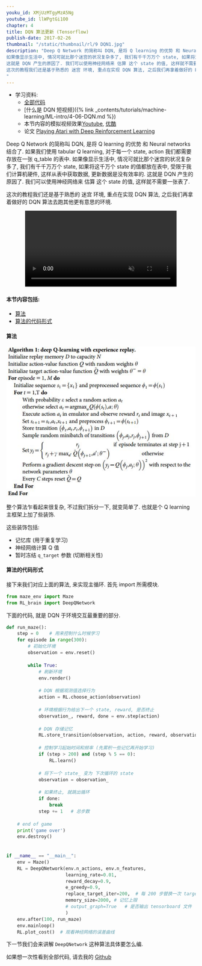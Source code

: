 ```yaml
---
youku_id: XMjUzMTgyMzA5Ng
youtube_id: llWPgtGi1O0
chapter: 4
title: DQN 算法更新 (Tensorflow)
publish-date: 2017-02-26
thumbnail: "/static/thumbnail/rl/9 DQN1.jpg"
description: "Deep Q Network 的简称叫 DQN, 是将 Q learning 的优势 和 Neural networks 结合了. 如果我们使用 tabular Q learning, 对于每一个 state, action 我们都需要存放在一张 q_table 的表中.
如果像显示生活中, 情况可就比那个迷宫的状况复杂多了, 我们有千千万万个 state, 如果将这千万个 state 的值都放在表中, 受限于我们计算机硬件, 这样从表中获取数据, 更新数据是没有效率的.
这就是 DQN 产生的原因了. 我们可以使用神经网络来 估算 这个 state 的值, 这样就不需要一张表了.
这次的教程我们还是基于熟悉的 迷宫 环境, 重点在实现 DQN 算法, 之后我们再拿着做好的 DQN 算法去跑其他更有意思的环境.
"
---
```


* 学习资料:
  * [全部代码](https://github.com/MorvanZhou/Reinforcement-learning-with-tensorflow/tree/master/contents/5_Deep_Q_Network)
  * [什么是 DQN 短视频]({% link _contents/tutorials/machine-learning/ML-intro/4-06-DQN.md %})
  * 本节内容的模拟视频效果[Youtube](https://www.youtube.com/watch?v=cIb5BNaO85Y&index=4&list=PLXO45tsB95cLYyEsEylpPvTY-8ErPt2O_), [优酷](http://v.youku.com/v_show/id_XMTg3NTI2ODU2OA==.html)
  * 论文 [Playing Atari with Deep Reinforcement Learning](https://arxiv.org/abs/1312.5602)

Deep Q Network 的简称叫 DQN, 是将 Q learning 的优势 和 Neural networks 结合了. 如果我们使用 tabular Q learning, 对于每一个 state, action 我们都需要存放在一张 q_table 的表中.
如果像显示生活中, 情况可就比那个迷宫的状况复杂多了, 我们有千千万万个 state, 如果将这千万个 state 的值都放在表中, 受限于我们计算机硬件, 这样从表中获取数据, 更新数据是没有效率的.
这就是 DQN 产生的原因了. 我们可以使用神经网络来 估算 这个 state 的值, 这样就不需要一张表了.

这次的教程我们还是基于熟悉的 迷宫 环境, 重点在实现 DQN 算法, 之后我们再拿着做好的 DQN 算法去跑其他更有意思的环境.

<div align="center">
<video width="80%" controls loop autoplay muted>
  <source src="/static/results/rl/maze dqn.mp4" type="video/mp4">
  Your browser does not support HTML5 video.
</video>
</div>

#### 本节内容包括:

* [算法](#algorithm)
* [算法的代码形式](#coding)


<h4 class="tut-h4-pad" id="algorithm">算法</h4>

<img class="course-image" src="/static/results/rl/4-1-1.JPG">

整个算法乍看起来很复杂, 不过我们拆分一下, 就变简单了. 也就是个 Q learning 主框架上加了些装饰.

这些装饰包括:

* 记忆库 (用于重复学习)
* 神经网络计算 Q 值
* 暂时冻结 `q_target` 参数 (切断相关性)


<h4 class="tut-h4-pad" id="coding">算法的代码形式</h4>

接下来我们对应上面的算法, 来实现主循环. 首先 import 所需模块.

```python
from maze_env import Maze
from RL_brain import DeepQNetwork
```

下面的代码, 就是 DQN 于环境交互最重要的部分.

```python
def run_maze():
    step = 0    # 用来控制什么时候学习
    for episode in range(300):
        # 初始化环境
        observation = env.reset()

        while True:
            # 刷新环境
            env.render()

            # DQN 根据观测值选择行为
            action = RL.choose_action(observation)

            # 环境根据行为给出下一个 state, reward, 是否终止
            observation_, reward, done = env.step(action)

            # DQN 存储记忆
            RL.store_transition(observation, action, reward, observation_)

            # 控制学习起始时间和频率 (先累积一些记忆再开始学习)
            if (step > 200) and (step % 5 == 0):
                RL.learn()

            # 将下一个 state_ 变为 下次循环的 state
            observation = observation_

            # 如果终止, 就跳出循环
            if done:
                break
            step += 1   # 总步数

    # end of game
    print('game over')
    env.destroy()


if __name__ == "__main__":
    env = Maze()
    RL = DeepQNetwork(env.n_actions, env.n_features,
                      learning_rate=0.01,
                      reward_decay=0.9,
                      e_greedy=0.9,
                      replace_target_iter=200,  # 每 200 步替换一次 target_net 的参数
                      memory_size=2000, # 记忆上限
                      # output_graph=True   # 是否输出 tensorboard 文件
                      )
    env.after(100, run_maze)
    env.mainloop()
    RL.plot_cost()  # 观看神经网络的误差曲线
```

下一节我们会来讲解 `DeepQNetwork` 这种算法具体要怎么编.

如果想一次性看到全部代码, 请去我的 [Github](https://github.com/MorvanZhou/Reinforcement-learning-with-tensorflow/tree/master/contents/5_Deep_Q_Network)